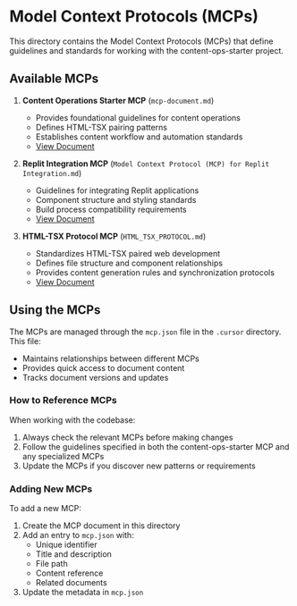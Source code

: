 # Model Context Protocols (MCPs)

This directory contains the Model Context Protocols (MCPs) that define guidelines and standards for working with the content-ops-starter project.

## Available MCPs

1. **Content Operations Starter MCP** (`mcp-document.md`)

   - Provides foundational guidelines for content operations
   - Defines HTML-TSX pairing patterns
   - Establishes content workflow and automation standards
   - [View Document](./mcp-document.md)

2. **Replit Integration MCP** (`Model Context Protocol (MCP) for Replit Integration.md`)

   - Guidelines for integrating Replit applications
   - Component structure and styling standards
   - Build process compatibility requirements
   - [View Document](<./Model%20Context%20Protocol%20(MCP)%20for%20Replit%20Integration.md>)

3. **HTML-TSX Protocol MCP** (`HTML_TSX_PROTOCOL.md`)
   - Standardizes HTML-TSX paired web development
   - Defines file structure and component relationships
   - Provides content generation rules and synchronization protocols
   - [View Document](./rules/HTML_TSX_PROTOCOL.md)

## Using the MCPs

The MCPs are managed through the `mcp.json` file in the `.cursor` directory. This file:

- Maintains relationships between different MCPs
- Provides quick access to document content
- Tracks document versions and updates

### How to Reference MCPs

When working with the codebase:

1. Always check the relevant MCPs before making changes
2. Follow the guidelines specified in both the content-ops-starter MCP and any specialized MCPs
3. Update the MCPs if you discover new patterns or requirements

### Adding New MCPs

To add a new MCP:

1. Create the MCP document in this directory
2. Add an entry to `mcp.json` with:
   - Unique identifier
   - Title and description
   - File path
   - Content reference
   - Related documents
3. Update the metadata in `mcp.json`
